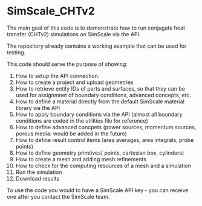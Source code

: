 # SimScale_CHTv2
The main goal of this code is to demonstrate how to run conjugate heat transfer (CHTv2) simulations on SimScale via the API. 

The repository already contains a working example that can be used for testing. 

This code should serve the purpose of showing: 
1. How to setup the API connection. 
2. How to create a project and upload geometries 
3. How to retrieve entity IDs of parts and surfaces, so that they can be used for assignmnet of boundary conditions, advanced concepts, etc.
4. How to define a material directly from the default SimScale material library via the API 
5. How to apply boundary conditions via the API (almost all boundary conditions are coded in the utilities file for reference) 
6. How to define advanced concpets (power sources, momentum sources, porous media: would be added in the future)
7. How to define result control items (area averages, area integrals, probe points) 
8. How to define geometry primtives( points, cartesian box, cylinders) 
9. How to create a mesh and adding mesh refinements 
10. How to check for the computing resources of a mesh and a simulation 
11. Run the simulation 
12. Download results 

To use the code you would to have a SimScale API key - you can receive one after you contact the SimScale team. 


